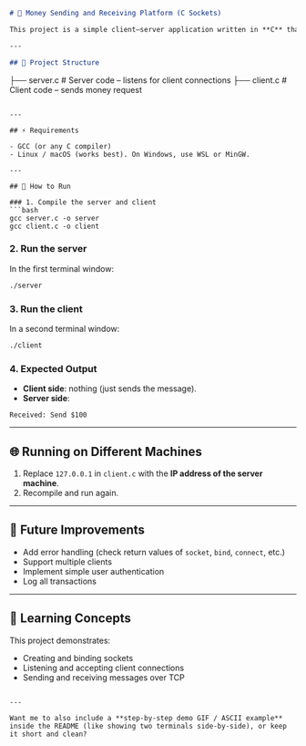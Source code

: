 
```markdown
# 💸 Money Sending and Receiving Platform (C Sockets)

This project is a simple client–server application written in **C** that demonstrates how to send and receive messages (simulating money transactions) using **TCP sockets**.

---

## 📂 Project Structure

```

├── server.c   # Server code – listens for client connections
├── client.c   # Client code – sends money request

````

---

## ⚡ Requirements

- GCC (or any C compiler)
- Linux / macOS (works best). On Windows, use WSL or MinGW.

---

## 🚀 How to Run

### 1. Compile the server and client
```bash
gcc server.c -o server
gcc client.c -o client
````

### 2. Run the server

In the first terminal window:

```bash
./server
```

### 3. Run the client

In a second terminal window:

```bash
./client
```

### 4. Expected Output

* **Client side**: nothing (just sends the message).
* **Server side**:

```
Received: Send $100
```

---

## 🌐 Running on Different Machines

1. Replace `127.0.0.1` in `client.c` with the **IP address of the server machine**.
2. Recompile and run again.

---

## 🔮 Future Improvements

* Add error handling (check return values of `socket`, `bind`, `connect`, etc.)
* Support multiple clients
* Implement simple user authentication
* Log all transactions

---

## 📖 Learning Concepts

This project demonstrates:

* Creating and binding sockets
* Listening and accepting client connections
* Sending and receiving messages over TCP

```

---

Want me to also include a **step-by-step demo GIF / ASCII example** inside the README (like showing two terminals side-by-side), or keep it short and clean?
```
